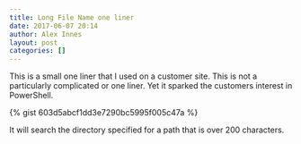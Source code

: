 ```yaml
---
title: Long File Name one liner
date: 2017-06-07 20:14
author: Alex Innes
layout: post
categories: []
---
```

This is a small one liner that I used on a customer site. This is not a particularly complicated or one liner. Yet it sparked the customers interest in PowerShell.

{% gist 603d5abcf1dd3e7290bc5995f005c47a %}

It will search the directory specified for a path that is over 200 characters.